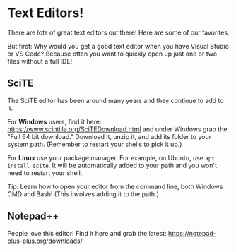 # Text Editors!

There are lots of great text editors out there! Here are some of our favorites.

But first: Why would you get a good text editor when you have Visual Studio or VS Code? Because often you want to quickly open up just one or two files without a full IDE!

## SciTE

The SciTE editor has been around many years and they continue to add to it.

For **Windows** users, find it here: https://www.scintilla.org/SciTEDownload.html and under Windows grab the "Full 64 bit download." Download it, unzip it, and add its folder to your system path. (Remember to restart your shells to pick it up.)

For **Linux** use your package manager. For example, on Ubuntu, use ``apt install scite``. It will be automatically added to your path and you won't need to restart your shell.

Tip: Learn how to open your editor from the command line, both Windows CMD and Bash! (This involves adding it to the path.)

## Notepad++

People love this editor! Find it here and grab the latest: https://notepad-plus-plus.org/downloads/
